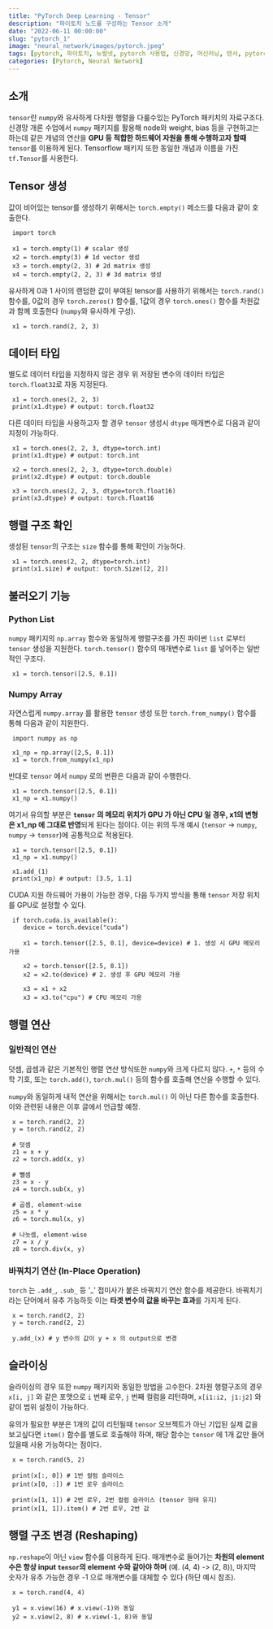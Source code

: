 ```yaml
---
title: "PyTorch Deep Learning - Tensor"
description: "파이토치 노드를 구성하는 Tensor 소개"
date: "2022-06-11 00:00:00"
slug: "pytorch_1"
image: "neural_network/images/pytorch.jpeg"
tags: [pytorch, 파이토치, 뉴럴넷, pytorch 사용법, 신경망, 머신러닝, 텐서, pytorch tensor]
categories: [Pytorch, Neural Network]
---
```

## 소개

`tensor`란 `numpy`와 유사하게 다차원 행렬을 다룰수있는 PyTorch 패키치의 자료구조다. 신경망 개론 수업에서 `numpy` 패키지를 활용해 node와 weight, bias 등을 구현하고는 하는데 같은 개념의 연산을 **GPU 등 적합한 하드웨어 자원을 통해 수행하고자 할때** `tensor`를 이용하게 된다. Tensorflow 패키지 또한 동일한 개념과 이름을 가진 `tf.Tensor`를 사용한다.

## Tensor 생성

값이 비어있는 tensor를 생성하기 위해서는 `torch.empty()` 메소드를 다음과 같이 호출한다.

```
 import torch

 x1 = torch.empty(1) # scalar 생성
 x2 = torch.empty(3) # 1d vector 생성
 x3 = torch.empty(2, 3) # 2d matrix 생성
 x4 = torch.empty(2, 2, 3) # 3d matrix 생성
```

유사하게 0과 1 사이의 랜덤한 값이 부여된 tensor를 사용하기 위해서는 `torch.rand()` 함수를, 0값의 경우 `torch.zeros()` 함수를, 1값의 경우 `torch.ones()` 함수를 차원값과 함께 호출한다 (`numpy`와 유사하게 구성).

```
 x1 = torch.rand(2, 2, 3)
```

## 데이터 타입

별도로 데이터 타입을 지정하지 않은 경우 위 저장된 변수의 데이터 타입은 `torch.float32`로 자동 지정된다.

```
 x1 = torch.ones(2, 2, 3)
 print(x1.dtype) # output: torch.float32
```

다른 데이터 타입을 사용하고자 할 경우 `tensor` 생성시 `dtype` 매개변수로 다음과 같이 지정이 가능하다.

```
 x1 = torch.ones(2, 2, 3, dtype=torch.int)
 print(x1.dtype) # output: torch.int

 x2 = torch.ones(2, 2, 3, dtype=torch.double)
 print(x2.dtype) # output: torch.double

 x3 = torch.ones(2, 2, 3, dtype=torch.float16)
 print(x3.dtype) # output: torch.float16
```

## 행렬 구조 확인
생성된 `tensor`의 구조는 `size` 함수를 통해 확인이 가능하다.

```
 x1 = torch.ones(2, 2, dtype=torch.int)
 print(x1.size) # output: torch.Size([2, 2])
```

## 불러오기 기능

### Python List
`numpy` 패키지의 `np.array` 함수와 동일하게 행렬구조를 가진 파이썬 `list` 로부터 `tensor` 생성을 지원한다. `torch.tensor()` 함수의 매개변수로 `list` 를 넣어주는 일반적인 구조다.

```
 x1 = torch.tensor([2.5, 0.1])
```

### Numpy Array
자연스럽게 `numpy.array` 를 활용한 `tensor` 생성 또한 `torch.from_numpy()` 함수를 통해 다음과 같이 지원한다.

```
 import numpy as np

 x1_np = np.array([2,5, 0.1])
 x1 = torch.from_numpy(x1_np)
```

반대로 `tensor` 에서 `numpy` 로의 변환은 다음과 같이 수행한다.

```
 x1 = torch.tensor([2.5, 0.1])
 x1_np = x1.numpy()
```

여기서 유의할 부분은 **`tensor` 의 메모리 위치가 GPU 가 아닌 CPU 일 경우, x1의 변형은 x1_np 에 그대로 반영**되게 된다는 점이다. 이는 위의 두개 예시 (`tensor` -> `numpy`, `numpy` -> `tensor`)에 공통적으로 적용된다.

```
 x1 = torch.tensor([2.5, 0.1])
 x1_np = x1.numpy()

 x1.add_(1)
 print(x1_np) # output: [3.5, 1.1]
```

CUDA 지원 하드웨어 가용이 가능한 경우, 다음 두가지 방식을 통해 `tensor` 저장 위치를 GPU로 설정할 수 있다.

```
 if torch.cuda.is_available():
    device = torch.device("cuda")
    
    x1 = torch.tensor([2.5, 0.1], device=device) # 1. 생성 시 GPU 메모리 가용

    x2 = torch.tensor([2.5, 0.1])
    x2 = x2.to(device) # 2. 생성 후 GPU 메모리 가용

    x3 = x1 + x2
    x3 = x3.to("cpu") # CPU 메모리 가용
```

## 행렬 연산
### 일반적인 연산
덧셈, 곱셈과 같은 기본적인 행렬 연산 방식또한 `numpy`와 크게 다르지 않다. `+`, `*` 등의 수학 기호, 또는 `torch.add()`, `torch.mul()` 등의 함수를 호출해 연산을 수행할 수 있다.

`numpy`와 동일하게 내적 연산을 위해서는 `torch.mul()` 이 아닌 다른 함수를 호출한다. 이와 관련된 내용은 이후 글에서 언급할 예정.

```
 x = torch.rand(2, 2)
 y = torch.rand(2, 2)

 # 덧셈
 z1 = x + y
 z2 = torch.add(x, y)

 # 뺄셈
 z3 = x - y
 z4 = torch.sub(x, y)

 # 곱셈, element-wise
 z5 = x * y
 z6 = torch.mul(x, y)

 # 나눗셈, element-wise
 z7 = x / y
 z8 = torch.div(x, y)
```

### 바꿔치기 연산 (In-Place Operation)
`torch` 는 `.add_`, `.sub_` 등 '_' 접미사가 붙은 바꿔치기 연산 함수를 제공한다. 바꿔치기 라는 단어에서 유추 가능하듯 이는 **타겟 변수의 값을 바꾸는 효과**를 가지게 된다.

```
 x = torch.rand(2, 2)
 y = torch.rand(2, 2)

 y.add_(x) # y 변수의 값이 y + x 의 output으로 변경
```

## 슬라이싱
슬라이싱의 경우 또한 `numpy` 패키지와 동일한 방법을 고수한다. 2차원 행렬구조의 경우 `x[i, j]` 와 같은 포맷으로 `i` 번째 로우, `j` 번째 컬럼을 리턴하며, `x[i1:i2, j1:j2]` 와 같이 범위 설정이 가능하다.

유의가 필요한 부분은 1개의 값이 리턴될때 `tensor` 오브젝트가 아닌 기입된 실제 값을 보고싶다면 `item()` 함수를 별도로 호출해야 하며, 해당 함수는 `tensor` 에 1개 값만 들어있을때 사용 가능하다는 점이다.

```
 x = torch.rand(5, 2)

 print(x[:, 0]) # 1번 컬럼 슬라이스
 print(x[0, :]) # 1번 로우 슬라이스

 print(x[1, 1]) # 2번 로우, 2번 컬럼 슬라이스 (tensor 형태 유지)
 print(x[1, 1]).item() # 2번 로우, 2번 값
```

## 행렬 구조 변경 (Reshaping)
`np.reshape`이 아닌 `view` 함수를 이용하게 된다. 매개변수로 들어가는 **차원의 element 수은 항상 input `tensor`의 element 수와 같아야 하며** (예. (4, 4) -> (2, 8)), 마지막 숫자가 유추 가능한 경우 -1 으로 매개변수를 대체할 수 있다 (하단 예시 참조).

```
 x = torch.rand(4, 4)

 y1 = x.view(16) # x.view(-1)와 동일
 y2 = x.view(2, 8) # x.view(-1, 8)와 동일
```